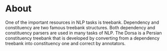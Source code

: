 # About
One of the important resources in NLP tasks is treebank. Dependency and constituency are two famous treebank structures. Both dependency and constituency parsers are used in many tasks of NLP. The Dorsa is a Persian constituency treebank that is developed by converting from a dependency treebank into constituency one and correct by annotators.
